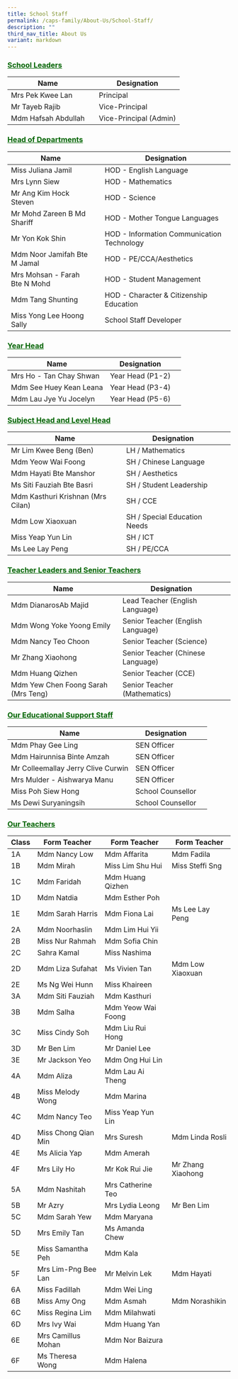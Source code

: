 ```yaml
---
title: School Staff
permalink: /caps-family/About-Us/School-Staff/
description: ""
third_nav_title: About Us
variant: markdown
---
```

###  <u style="color:darkgreen"> School Leaders</u><br> 

|Name| | Designation |
| -------- | -------- | -------- |
| Mrs Pek Kwee Lan |      | Principal|
|Mr Tayeb Rajib || Vice-Principal
|Mdm Hafsah Abdullah ||Vice-Principal (Admin)


### <u style="color:darkgreen">Head of Departments</u><br>

|Name| | Designation |
| -------- | -------- | -------- |
|Miss Juliana Jamil  |      | HOD - English Language|
|Mrs Lynn Siew| | HOD - Mathematics|
|Mr Ang Kim Hock Steven| | HOD - Science|
|Mr Mohd Zareen B Md Shariff|| HOD - Mother Tongue Languages  |
|Mr Yon Kok Shin||HOD - Information Communication Technology|
|Mdm Noor Jamifah Bte M Jamal||HOD -  PE/CCA/Aesthetics|
|Mrs Mohsan - Farah Bte N Mohd||HOD - Student Management|
|Mdm Tang Shunting||HOD - Character &amp; Citizenship Education|
|Miss Yong Lee Hoong Sally||School Staff Developer|

### <u style="color:darkgreen">Year Head</u><br>

|Name|Designation|  |
| -------- | -------- | -------- |
|Mrs Ho - Tan Chay Shwan|Year Head (P1-2) | |
|Mdm See Huey Kean Leana|Year Head (P3-4)| |
|Mdm Lau Jye Yu Jocelyn|Year Head (P5-6)| |


### <u style="color:darkgreen">Subject Head and Level Head</u><br>

|Name|Designation|  |
| -------- | -------- | -------- |
|Mr Lim Kwee Beng (Ben)|LH / Mathematics
|Mdm Yeow Wai Foong|SH / Chinese Language 
|Mdm Hayati Bte Manshor|SH / Aesthetics 
|Ms Siti Fauziah Bte Basri|SH / Student Leadership 
|Mdm Kasthuri Krishnan (Mrs Cilan)|SH / CCE
Mdm Low Xiaoxuan|SH / Special Education Needs| 
|Miss Yeap Yun Lin|SH / ICT 
|Ms Lee Lay Peng|SH / PE/CCA 

### <u style="color:darkgreen">Teacher Leaders and Senior Teachers</u><br>

|Name|Designation|  |
| -------- | -------- | -------- |
|Mdm DianarosAb Majid|Lead Teacher (English Language) 
|Mdm Wong Yoke Yoong Emily|Senior Teacher (English Language) 
|Mdm Nancy Teo Choon|Senior Teacher (Science) 
|Mr Zhang Xiaohong|Senior Teacher (Chinese Language) 
|Mdm Huang Qizhen|Senior Teacher (CCE)
|Mdm Yew Chen Foong Sarah (Mrs Teng)|Senior Teacher (Mathematics)

### <u style="color:darkgreen">Our Educational Support Staff</u><br>

|Name|Designation|  |
| -------- | -------- | -------- |
|Mdm Phay Gee Ling|SEN Officer 
|Mdm Hairunnisa Binte Amzah|SEN Officer 
| Mr Colleemallay Jerry Clive Curwin|SEN Officer 
|Mrs Mulder - Aishwarya Manu|SEN Officer 
|Miss Poh Siew Hong|School Counsellor  
|Ms Dewi Suryaningsih|School Counsellor 

### <u style="color:darkgreen">Our Teachers</u><br>

| Class |Form Teacher | Form Teacher | Form Teacher
| -------- | -------- | -------- | -------- |
| 1A	| Mdm Nancy Low  	|Mdm Affarita | Mdm Fadila
|1B	|Mdm Mirah |	Miss Lim Shu Hui | Miss Steffi Sng
1C	| Mdm Faridah	| Mdm Huang Qizhen 
1D	|Mdm Natdia |	Mdm Esther Poh 	 
1E	|Mdm Sarah Harris 	|Mdm Fiona Lai | Ms Lee Lay Peng
2A	|Mdm Noorhaslin 	|Mdm Lim Hui Yii 	|
2B	|Miss Nur Rahmah 	|Mdm Sofia Chin
2C	|Sahra Kamal 	|Miss Nashima  
2D	|Mdm Liza Sufahat 	|Ms Vivien Tan | Mdm Low Xiaoxuan 	 
2E	|Ms Ng Wei Hunn	|Miss Khaireen	 |	 
3A	|Mdm Siti Fauziah 	|Mdm Kasthuri 	 
3B	|Mdm Salha 	|Mdm Yeow Wai Foong 	|
3C	|Miss Cindy Soh |	Mdm Liu Rui Hong 	 
3D|	Mr Ben Lim |	Mr Daniel Lee | 
3E	|Mr Jackson Yeo |	Mdm Ong Hui Lin
4A|	Mdm Aliza 	|Mdm Lau Ai Theng
4B	|Miss Melody Wong	|Mdm Marina
4C	|Mdm Nancy Teo|	Miss Yeap Yun Lin 	|
4D	|Miss Chong Qian Min 	|Mrs Suresh | Mdm Linda Rosli
4E	|Ms Alicia Yap |Mdm Amerah 	 
4F|	Mrs Lily Ho |	Mr Kok Rui Jie | Mr Zhang Xiaohong 
5A	|Mdm Nashitah	|Mrs Catherine Teo	 
5B	|Mr Azry 	|Mrs Lydia Leong 	|Mr Ben Lim
5C	|Mdm Sarah Yew|	Mdm Maryana
5D	|Mrs Emily Tan 	|Ms Amanda Chew
5E	|Miss Samantha Peh 	|Mdm Kala
5F	|Mrs Lim-Png Bee Lan	|Mr Melvin Lek | Mdm Hayati	 
6A	|Miss Fadillah	|Mdm Wei Ling 
6B	|Miss Amy Ong|	Mdm Asmah 	 | Mdm Norashikin
6C	|Miss Regina Lim 	|Mdm Milahwati	  	 
6D	|Mrs Ivy Wai	|Mdm Huang Yan
6E	|Mrs Camillus Mohan 	|Mdm Nor Baizura
6F	|Ms Theresa Wong 	|Mdm Halena